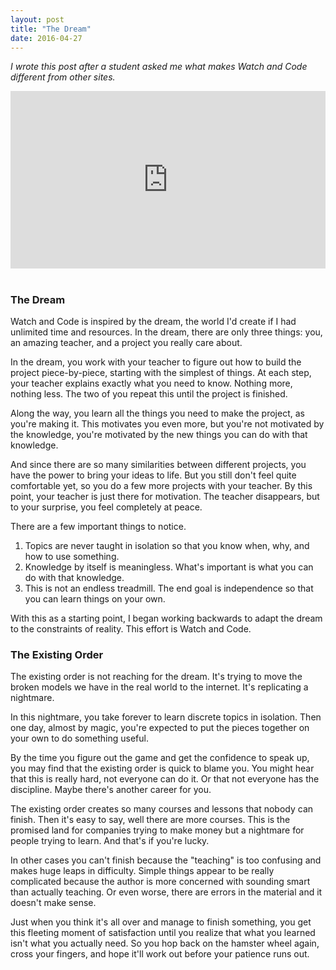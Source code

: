 ```yaml
---
layout: post
title: "The Dream"
date: 2016-04-27
---
```


*I wrote this post after a student asked me what makes Watch and Code different from other sites.*

<style>.embed-container { position: relative; padding-bottom: 56.25%; height: 0; overflow: hidden; max-width: 100%; } .embed-container iframe, .embed-container object, .embed-container embed { position: absolute; top: 0; left: 0; width: 100%; height: 100%; }</style><div class='embed-container'><iframe src='https://www.youtube.com/embed/CXdWW6DaaqI?rel=0' frameborder='0' allowfullscreen></iframe></div><br>

### The Dream 
 
Watch and Code is inspired by the dream, the world I'd create if I had unlimited time and resources. In the dream, there are only three things: you, an amazing teacher, and a project you really care about.

In the dream, you work with your teacher to figure out how to build the project piece-by-piece, starting with the simplest of things. At each step, your teacher explains exactly what you need to know. Nothing more, nothing less. The two of you repeat this until the project is finished.

Along the way, you learn all the things you need to make the project, as you're making it. This motivates you even more, but you're not motivated by the knowledge, you're motivated by the new things you can do with that knowledge.

And since there are so many similarities between different projects, you have the power to bring your ideas to life. But you still don't feel quite comfortable yet, so you do a few more projects with your teacher. By this point, your teacher is just there for motivation. The teacher disappears, but to your surprise, you feel completely at peace.

There are a few important things to notice.

1. Topics are never taught in isolation so that you know when, why, and how to use something.
2. Knowledge by itself is meaningless. What's important is what you can do with that knowledge. 
3. This is not an endless treadmill. The end goal is independence so that you can learn things on your own.   

With this as a starting point, I began working backwards to adapt the dream to the constraints of 
reality. This effort is Watch and Code.

### The Existing Order

The existing order is not reaching for the dream. It's trying to move the broken models we have in the real world to the internet. It's replicating a nightmare.

In this nightmare, you take forever to learn discrete topics in isolation. Then one day, almost by magic, you're expected to put the pieces together on your own to do something useful.

By the time you figure out the game and get the confidence to speak up, you may find that the existing order is quick to blame you. You might hear that this is really hard, not everyone can do it. Or that not everyone has the discipline. Maybe there's another career for you.

The existing order creates so many courses and lessons that nobody can finish. Then it's easy to say, well there are more courses. This is the promised land for companies trying to make money but a nightmare for people trying to learn. And that's if you're lucky.

In other cases you can't finish because the "teaching" is too confusing and makes huge leaps in difficulty. Simple things appear to be really complicated because the author is more concerned with sounding smart than actually teaching. Or even worse, there are errors in the material and it doesn't make sense.

Just when you think it's all over and manage to finish something, you get this fleeting moment of satisfaction until you realize that what you learned isn't what you actually need. So you hop back on the hamster wheel again, cross your fingers, and hope it'll work out before your patience runs out.
